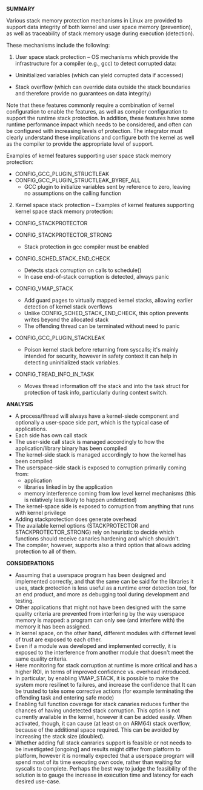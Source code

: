 **SUMMARY**

Various stack memory protection mechanisms in Linux are provided to support data integrity of both kernel and user space memory (prevention), as well as traceability of stack memory usage during execution (detection).

These mechanisms include the following:

1. User space stack protection – OS mechanisms which provide the infrastructure for a compiler (e.g., gcc) to detect corrupted data:

  - Uninitialized variables (which can yield corrupted data if accessed)

  - Stack overflow (which can override data outside the stack boundaries and therefore provide no guarantees on data integrity)

Note that these features commonly require a combination of kernel configuration to enable the features, as well as compiler configuration to support the runtime stack protection.  In addition, these features have some runtime performance impact which needs to be considered, and often can be configured with increasing levels of protection.  The integrator must clearly understand these implications and configure both the kernel as well as the compiler to provide the appropriate level of support.

Examples of kernel features supporting user space stack memory protection:

  * CONFIG_GCC_PLUGIN_STRUCTLEAK
  * CONFIG_GCC_PLUGIN_STRUCTLEAK_BYREF_ALL
      * GCC plugin to initialize variables sent by reference to zero, leaving no assumptions on the calling function

 2. Kernel space stack protection – Examples of kernel features supporting kernel space stack memory protection:

  * CONFIG_STACKPROTECTOR
  * CONFIG_STACKPROTECTOR_STRONG
      * Stack protection in gcc compiler must be enabled

  * CONFIG_SCHED_STACK_END_CHECK
      * Detects stack corruption on calls to schedule()
      * In case end-of-stack corruption is detected, always panic

  * CONFIG_VMAP_STACK
      * Add guard pages to virtually mapped kernel stacks, allowing earlier detection of kernel stack overflows
      * Unlike CONFIG_SCHED_STACK_END_CHECK, this option prevents writes beyond the allocated stack
      * The offending thread can be terminated without need to panic

  * CONFIG_GCC_PLUGIN_STACKLEAK
      * Poison kernel stack before returning from syscalls; it's mainly intended for security, however in safety context it can help in detecting uninitialized stack variables.

  * CONFIG_TREAD_INFO_IN_TASK
      * Moves thread information off the stack and into the task struct for protection of task info, particularly during context switch.

**ANALYSIS**
  * A process/thread will always have a kernel-siede component and optionally a user-space side part, which is the typical case of applications.
  * Each side has own call stack
  * The user-side call stack is managed accordingly to how the application/library binary has been compiled
  * The kernel-side stack is managed accordingly to how the kernel has been compiled
  * The userspace-side stack is exposed to corruption primarily coming from:
     * application
     * libraries linked in by the application
     * memory interference coming from low level kernel mechanisms (this is relatively less likely to happen undetected)
  * The kernel-space side is exposed to corruption from anything that runs with kernel privilege
  * Adding stackprotection does generate overhead
  * The available kernel options (STACKPROTECTOR and STACKPROTECTOR_STRONG) rely on heuristic to decide which functions should receive canaries hardening and which shouldn't.
  * The compiler, however, supports also a third option that allows adding protection to all of them.
   
 
**CONSIDERATIONS**
  * Assuming that a userspace program has been designed and implemented correctly, and that the same can be said for the libraries it uses, stack protection is less useful as a runtime error detection tool, for an end product, and more as debugging tool during development and testing.
  * Other applications that might not have been designed with the same quality criteria are prevented from interfering by the way userspace memory is mapped: a program can only see (and interfere with) the memory it has been assigned.
  * In kernel space, on the other hand, different modules with differnet level of trust are exposed to each other.
  * Even if a module was developed and implemented correctly, it is exposed to the interference from another module that doesn't meet the same quality criteria.
  * Here monitoring for stack corruption at runtime is more critical and has a higher ROI, in terms of improved confidence vs. overhead introduced.
  * In particular, by enabling VMAP_STACK, it is possible to make the system more resilinet to failures, and increase the confidence that It can be trusted to take some corrective actions (for example terminating the offending task and entering safe mode)
  * Enabling full function coverage for stack canaries reduces further the chances of having undetected stack corruption. This option is not currently available in the kernel, however it can be added easily. When activated, though, it can cause (at least on on ARM64) stack overflow, because of the additional space required. This can be avoided by increasing the stack size (doubled).
  * Whether adding full stack canraries support is feasible or not needs to be investigated [ongoing] and results might differ from platform to platform, however it is normally expected that a userspace program will spend most of its time executing own code, rather than waiting for syscalls to complete. Perhaps the best way to judge the feasibility of the solution is to gauge the increase in execution time and latency for each desired use-case.

